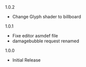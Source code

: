 1.0.2
* Change Glyph shader to billboard

1.0.1
* Fixe editor asmdef file
* damagebubble request renamed

1.0.0 
* Initial Release